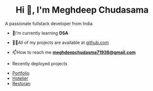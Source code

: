 <h1 align="center">Hi 👋, I'm Meghdeep Chudasama</h1>
<h5">A passionate fullstack developer from India</h3>

- 🌱I’m currently learning **DSA**

- 👨‍💻All of my projects are available at [github.com](github.com)
- 
  📫How to reach me **meghdeepchudasma71938@gmail.com**
-   Recently deployed projects
  * <a href="https://meghdeep-portfolio.vercel.app/#">Portfolio<a/>
  * <a href="https://meghdeep-dev.000webhostapp.com/">Hotelier<a/>
  * <a href="https://funweb03.000webhostapp.com/">Restoran<a/>
  


